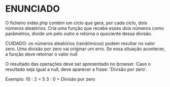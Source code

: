 # ENUNCIADO
O ficheiro index.php contém um ciclo que gera, por cada ciclo, dois números aleatórios.
Cria uma função que recebe esses dois números como parâmetros, divide um pelo outro e retorna
o quociente dessa divisão.

CUIDADO: os números aleatórios (randómicos) podem resultar no valor zero.
Uma divisão por zero vai originar um erro.
Se essa situação acontecer, a função deve retornar o valor null

O resultado das operações deve ser apresentado no browser.
Caso o resultado seja igual a null, deve aparecer a frase: 'Divisão por zero'.

Exemplo:
10 : 2 = 5
3 : 0 = Divisão por zero